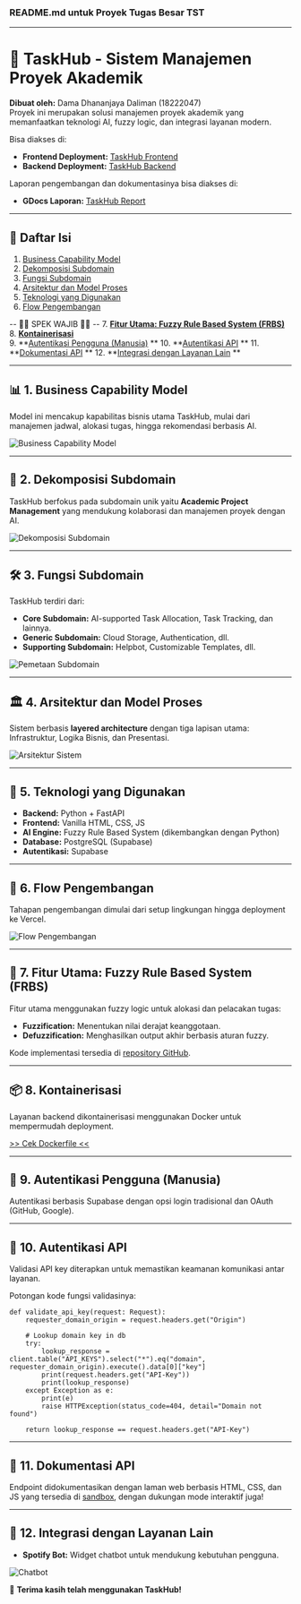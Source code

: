 ### README.md untuk Proyek Tugas Besar TST

---

# 📘 TaskHub - Sistem Manajemen Proyek Akademik
**Dibuat oleh:** Dama Dhananjaya Daliman (18222047)  
Proyek ini merupakan solusi manajemen proyek akademik yang memanfaatkan teknologi AI, fuzzy logic, dan integrasi layanan modern. 

Bisa diakses di:
- **Frontend Deployment:** [TaskHub Frontend](https://taskhub-tst.vercel.app/)  
- **Backend Deployment:** [TaskHub Backend](https://tubes-tst-2024-production.up.railway.app/)  

Laporan pengembangan dan dokumentasinya bisa diakses di:
- **GDocs Laporan:** [TaskHub Report](https://docs.google.com/document/d/1uDZXZT3-4li0obyQDzyl-8Is3cpIAbl2/edit?usp=sharing&ouid=116101569598927163108&rtpof=true&sd=true)  

---

## 📑 Daftar Isi  
1. [Business Capability Model](#-1-business-capability-model)  
2. [Dekomposisi Subdomain](#-2-dekomposisi-subdomain)  
3. [Fungsi Subdomain](#-3-fungsi-subdomain)  
4. [Arsitektur dan Model Proses](#-4-arsitektur-dan-model-proses)  
5. [Teknologi yang Digunakan](#-5-teknologi-yang-digunakan)  
6. [Flow Pengembangan](#-6-flow-pengembangan)

-- 🔽🔽 SPEK WAJIB 🔽🔽 --
7. **[Fitur Utama: Fuzzy Rule Based System (FRBS)](#-7-fitur-utama-fuzzy-rule-based-system-frbs)**
8. **[Kontainerisasi](#-8-kontainerisasi)**  
9. **[Autentikasi Pengguna (Manusia)](#-9-autentikasi-pengguna-manusia) ** 
10. **[Autentikasi API](#-10-autentikasi-api)  **
11. **[Dokumentasi API](#-11-dokumentasi-api)  **
12. **[Integrasi dengan Layanan Lain](#-12-integrasi-dengan-layanan-lain) ** 

---

## 📊 **1. Business Capability Model**  
Model ini mencakup kapabilitas bisnis utama TaskHub, mulai dari manajemen jadwal, alokasi tugas, hingga rekomendasi berbasis AI.  

![Business Capability Model](https://github.com/RunningPie/Tubes-TST-2024/blob/main/docs/supporting_images/BCM.png)

---

## 🧩 **2. Dekomposisi Subdomain**  
TaskHub berfokus pada subdomain unik yaitu **Academic Project Management** yang mendukung kolaborasi dan manajemen proyek dengan AI.  

![Dekomposisi Subdomain](https://github.com/RunningPie/Tubes-TST-2024/blob/main/docs/supporting_images/Dekomposisi_Subdomain.png)

---

## 🛠 **3. Fungsi Subdomain**  
TaskHub terdiri dari:  
- **Core Subdomain:** AI-supported Task Allocation, Task Tracking, dan lainnya.  
- **Generic Subdomain:** Cloud Storage, Authentication, dll.  
- **Supporting Subdomain:** Helpbot, Customizable Templates, dll.  

![Pemetaan Subdomain](https://github.com/RunningPie/Tubes-TST-2024/blob/main/docs/supporting_images/Pemetaan_Subdomain.png)

---

## 🏛 **4. Arsitektur dan Model Proses**  
Sistem berbasis **layered architecture** dengan tiga lapisan utama: Infrastruktur, Logika Bisnis, dan Presentasi.  

![Arsitektur Sistem](https://github.com/RunningPie/Tubes-TST-2024/blob/main/docs/supporting_images/Arsitektur.png)

---

## 🔄 **5. Teknologi yang Digunakan**  
- **Backend:** Python + FastAPI  
- **Frontend:** Vanilla HTML, CSS, JS  
- **AI Engine:** Fuzzy Rule Based System (dikembangkan dengan Python)  
- **Database:** PostgreSQL (Supabase)  
- **Autentikasi:** Supabase  

---

## 📅 **6. Flow Pengembangan**  
Tahapan pengembangan dimulai dari setup lingkungan hingga deployment ke Vercel.  

![Flow Pengembangan](https://github.com/RunningPie/Tubes-TST-2024/blob/main/docs/supporting_images/Flow_Pengembangan.png)

---

## 🚀 **7. Fitur Utama: Fuzzy Rule Based System (FRBS)**  
Fitur utama menggunakan fuzzy logic untuk alokasi dan pelacakan tugas:  
- **Fuzzification:** Menentukan nilai derajat keanggotaan.  
- **Defuzzification:** Menghasilkan output akhir berbasis aturan fuzzy.  

Kode implementasi tersedia di [repository GitHub](https://github.com/RunningPie/Tubes-TST-2024/blob/main/backend/app/services/rule_based_fuzzy_logic.py).

---

## 📦 **8. Kontainerisasi**  
Layanan backend dikontainerisasi menggunakan Docker untuk mempermudah deployment.

[>> Cek Dockerfile <<](https://github.com/RunningPie/Tubes-TST-2024/blob/main/backend/dockerfile)

---

## 🔑 **9. Autentikasi Pengguna (Manusia)**  
Autentikasi berbasis Supabase dengan opsi login tradisional dan OAuth (GitHub, Google).  

---

## 🔐 **10. Autentikasi API**  
Validasi API key diterapkan untuk memastikan keamanan komunikasi antar layanan.

Potongan kode fungsi validasinya:

```
def validate_api_key(request: Request):
    requester_domain_origin = request.headers.get("Origin")
    
    # Lookup domain key in db
    try:
        lookup_response = client.table("API_KEYS").select("*").eq("domain", requester_domain_origin).execute().data[0]["key"]
        print(request.headers.get("API-Key"))
        print(lookup_response)
    except Exception as e:
        print(e)
        raise HTTPException(status_code=404, detail="Domain not found")

    return lookup_response == request.headers.get("API-Key")
```

---

## 📜 **11. Dokumentasi API**  
Endpoint didokumentasikan dengan laman web berbasis HTML, CSS, dan JS yang tersedia di [sandbox](https://taskhub-tst.vercel.app/sandbox.html), dengan dukungan mode interaktif juga!

---

## 🤝 **12. Integrasi dengan Layanan Lain**  
- **Spotify Bot:** Widget chatbot untuk mendukung kebutuhan pengguna.  

![Chatbot](https://github.com/RunningPie/Tubes-TST-2024/blob/main/docs/supporting_images/Chatbot.png)

🎉 **Terima kasih telah menggunakan TaskHub!**